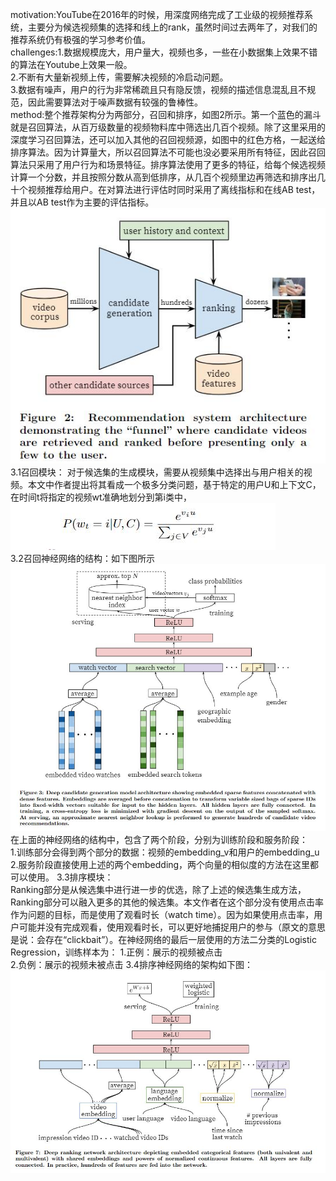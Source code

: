 motivation:YouTube在2016年的时候，用深度网络完成了工业级的视频推荐系统，主要分为候选视频集的选择和线上的rank，虽然时间过去两年了，对我们的推荐系统仍有极强的学习参考价值。  
challenges:1.数据规模庞大，用户量大，视频也多，一些在小数据集上效果不错的算法在Youtube上效果一般。    
2.不断有大量新视频上传，需要解决视频的冷启动问题。  
3.数据有噪声，用户的行为非常稀疏且只有隐反馈，视频的描述信息混乱且不规范，因此需要算法对于噪声数据有较强的鲁棒性。  
method:整个推荐架构分为两部分，召回和排序，如图2所示。第一个蓝色的漏斗就是召回算法，从百万级数量的视频物料库中筛选出几百个视频。除了这里采用的深度学习召回算法，还可以加入其他的召回视频源，如图中的红色方格，一起送给排序算法。因为计算量大，所以召回算法不可能也没必要采用所有特征，因此召回算法只采用了用户行为和场景特征。排序算法使用了更多的特征，给每个候选视频计算一个分数，并且按照分数从高到低排序，从几百个视频里边再筛选和排序出几十个视频推荐给用户。在对算法进行评估时同时采用了离线指标和在线AB test，并且以AB test作为主要的评估指标。  
![Image text](https://github.com/wqf321/recommandation-reading/blob/master/Deep%20Neural%20Networks%20for%20YouTube%20Recommendations/1.jpg)    
3.1召回模块：  对于候选集的生成模块，需要从视频集中选择出与用户相关的视频。本文中作者提出将其看成一个极多分类问题，基于特定的用户U和上下文C，在时间t将指定的视频wt准确地划分到第i类中，
![Image text](https://github.com/wqf321/recommandation-reading/blob/master/Deep%20Neural%20Networks%20for%20YouTube%20Recommendations/2.jpg)  
3.2召回神经网络的结构：如下图所示  
![Image text](https://github.com/wqf321/recommandation-reading/blob/master/Deep%20Neural%20Networks%20for%20YouTube%20Recommendations/3.jpg)  
在上面的神经网络的结构中，包含了两个阶段，分别为训练阶段和服务阶段：  
1.训练部分会得到两个部分的数据：视频的embedding_v和用户的embedding_u  
2.服务阶段直接使用上述的两个embedding，两个向量的相似度的方法在这里都可以使用。
3.3排序模块：  
Ranking部分是从候选集中进行进一步的优选，除了上述的候选集生成方法，Ranking部分可以融入更多的其他的候选集。本文作者在这个部分没有使用点击率作为问题的目标，而是使用了观看时长（watch time）。因为如果使用点击率，用户可能并没有完成观看，使用观看时长，可以更好地捕捉用户的参与（原文的意思是说：会存在“clickbait”）。在神经网络的最后一层使用的方法二分类的Logistic Regression，训练样本为：
1.正例：展示的视频被点击  
2.负例：展示的视频未被点击
3.4排序神经网络的架构如下图：  
![Image text](https://github.com/wqf321/recommandation-reading/blob/master/Deep%20Neural%20Networks%20for%20YouTube%20Recommendations/4.jpg)  
